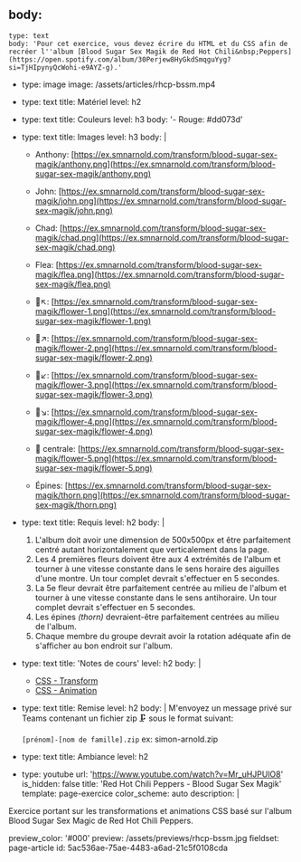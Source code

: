 body:
  -
    type: text
    body: 'Pour cet exercice, vous devez écrire du HTML et du CSS afin de recréer l''album [Blood Sugar Sex Magik de Red Hot Chili&nbsp;Peppers](https://open.spotify.com/album/30Perjew8HyGkdSmqguYyg?si=TjHIpynyQcWohi-e9AYZ-g).'
  -
    type: image
    image: /assets/articles/rhcp-bssm.mp4
  -
    type: text
    title: Matériel
    level: h2
  -
    type: text
    title: Couleurs
    level: h3
    body: '- Rouge: #dd073d'
  -
    type: text
    title: Images
    level: h3
    body: |
      - Anthony: [https://ex.smnarnold.com/transform/blood-sugar-sex-magik/anthony.png](https://ex.smnarnold.com/transform/blood-sugar-sex-magik/anthony.png)
      - John: [https://ex.smnarnold.com/transform/blood-sugar-sex-magik/john.png](https://ex.smnarnold.com/transform/blood-sugar-sex-magik/john.png)
      - Chad: [https://ex.smnarnold.com/transform/blood-sugar-sex-magik/chad.png](https://ex.smnarnold.com/transform/blood-sugar-sex-magik/chad.png)
      - Flea: [https://ex.smnarnold.com/transform/blood-sugar-sex-magik/flea.png](https://ex.smnarnold.com/transform/blood-sugar-sex-magik/flea.png)
      
      - 🌺↖️: [https://ex.smnarnold.com/transform/blood-sugar-sex-magik/flower-1.png](https://ex.smnarnold.com/transform/blood-sugar-sex-magik/flower-1.png)
      - 🌺↗️: [https://ex.smnarnold.com/transform/blood-sugar-sex-magik/flower-2.png](https://ex.smnarnold.com/transform/blood-sugar-sex-magik/flower-2.png)
      - 🌺↙️: [https://ex.smnarnold.com/transform/blood-sugar-sex-magik/flower-3.png](https://ex.smnarnold.com/transform/blood-sugar-sex-magik/flower-3.png)
      - 🌺↘️: [https://ex.smnarnold.com/transform/blood-sugar-sex-magik/flower-4.png](https://ex.smnarnold.com/transform/blood-sugar-sex-magik/flower-4.png)
      - 🌺 centrale: [https://ex.smnarnold.com/transform/blood-sugar-sex-magik/flower-5.png](https://ex.smnarnold.com/transform/blood-sugar-sex-magik/flower-5.png)
      - Épines: [https://ex.smnarnold.com/transform/blood-sugar-sex-magik/thorn.png](https://ex.smnarnold.com/transform/blood-sugar-sex-magik/thorn.png)
  -
    type: text
    title: Requis
    level: h2
    body: |
      1. L'album doit avoir une dimension de 500x500px et être parfaitement centré autant horizontalement que verticalement dans la&nbsp;page.
      2. Les 4 premières fleurs doivent être aux 4 extrémités de l'album et tourner à une vitesse constante dans le sens horaire des aiguilles d'une montre. Un tour complet devrait s'effectuer en 5&nbsp;secondes. 
      3. La 5e fleur devrait être parfaitement centrée au milieu de l'album et tourner à une vitesse constante dans le sens antihoraire. Un tour complet devrait s'effectuer en 5&nbsp;secondes. 
      4. Les épines _(thorn)_ devraient-être parfaitement centrées au milieu de&nbsp;l'album.
      5. Chaque membre du groupe devrait avoir la rotation adéquate afin de s'afficher au bon endroit sur&nbsp;l'album.
  -
    type: text
    title: 'Notes de cours'
    level: h2
    body: |
      - [CSS - Transform](https://smnarnold.com/cours/css/transform)
      - [CSS - Animation](https://smnarnold.com/cours/css/animation)
  -
    type: text
    title: Remise
    level: h2
    body: |
      M'envoyez un message privé sur Teams contenant un fichier zip&thinsp;🗜 sous le format suivant:
      
      `[prénom]-[nom de famille].zip`
      ex: simon-arnold.zip
  -
    type: text
    title: Ambiance
    level: h2
  -
    type: youtube
    url: 'https://www.youtube.com/watch?v=Mr_uHJPUlO8'
is_hidden: false
title: 'Red Hot Chili Peppers - Blood Sugar Sex Magik'
template: page-exercice
color_scheme: auto
description: |
  <p>Exercice portant sur les transformations et animations CSS basé sur l'album Blood Sugar Sex Magic de Red Hot Chili Peppers.
  </p>
preview_color: '#000'
preview: /assets/previews/rhcp-bssm.jpg
fieldset: page-article
id: 5ac536ae-75ae-4483-a6ad-21c5f0108cda
